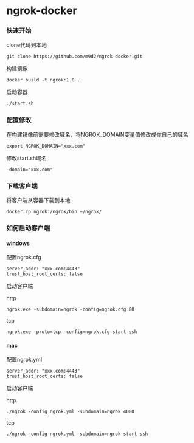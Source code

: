 # ngrok-docker

### 快速开始

clone代码到本地
```shell
git clone https://github.com/m9d2/ngrok-docker.git
```

构建镜像
```shell
docker build -t ngrok:1.0 .
```
启动容器
```shell
./start.sh
```

### 配置修改
在构建镜像前需要修改域名，将NGROK_DOMAIN变量值修改成你自己的域名

```shell
export NGROK_DOMAIN="xxx.com"
```

修改start.sh域名

```shell
-domain="xxx.com"
```

### 下载客户端

将客户端从容器下载到本地
```shell
docker cp ngrok:/ngrok/bin ~/ngrok/
```

### 如何启动客户端
#### windows

配置ngrok.cfg

```
server_addr: "xxx.com:4443"
trust_host_root_certs: false
```

启动客户端

http
```shell
ngrok.exe -subdomain=ngrok -config=ngrok.cfg 80
```

tcp
```shell
ngrok.exe -proto=tcp -config=ngrok.cfg start ssh

```

#### mac

配置ngrok.yml

```
server_addr: "xxx.com:4443"
trust_host_root_certs: false
```

启动客户端

http
```shell
./ngrok -config ngrok.yml -subdomain=ngrok 4080
```

tcp
```shell
./ngrok -config ngrok.yml -subdomain=ngrok start ssh

```